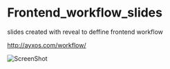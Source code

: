 Frontend_workflow_slides
========================

slides created with reveal to deffine frontend workflow

http://ayxos.com/workflow/

![ScreenShot](http://ayxos.com/public/img/ipad.png)
